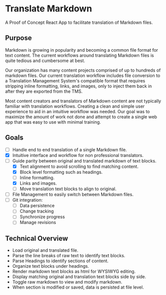 # Translate Markdown
A Proof of Concept React App to facilitate translation of Markdown files.

## Purpose
Markdown is growing in popularity and becoming a common file format for text content. The current workflows around translating Markdown files is quite tedious and cumbersome at best.

Our organization has many content projects comprised of up to hundreds of markdown files. Our current translation workflow includes file conversion to a Translation Management System's compatible format that requires stripping inline formatting, links, and images, only to inject them back in after they are exported from the TMS.

Most content creators and translators of Markdown content are not typically familiar with translation workflows. Creating a clean and simple user experience to aid in an intuitive workflow was needed. Our goal was to maximize the amount of work not done and attempt to create a single web app that was easy to use with minimal training.

## Goals
- [ ] Handle end to end translation of a single Markdown file.
- [x] Intuitive interface and workflow for non professional translators.
- [ ] Guide parity between original and translated markdown of text blocks.
  - [x] Text alignment to avoid scrolling to find matching content.
  - [x] Block level formatting such as headings.
  - [ ] Inline formatting.
  - [x] Links and images.
  - [ ] Move translation text blocks to align to original.
- [ ] File Management to easily switch between Markdown files.
- [ ] Git integration:
  - [ ] Data persistence
  - [ ] Change tracking
  - [ ] Synchronize progress
  - [ ] Manage revisions

## Technical Overview
- Load original and translated file.
- Parse the line breaks of raw text to identify text blocks.
- Parse Headings to identify sections of content.
- Organize text blocks under headings.
- Render markdown text blocks as html for WYSIWYG editing.
- Display matching original and translation text blocks side by side.
- Toggle raw markdown to view and modify markdown.
- When section is modified or saved, data is persisted at file level.
